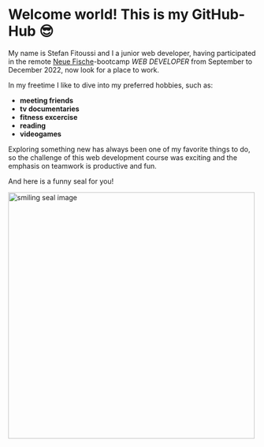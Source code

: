 # Welcome world! This is my GitHub-Hub :sunglasses:

My name is Stefan Fitoussi and I a junior web developer, having participated in the remote [Neue Fische](https://www.neuefische.de/)-bootcamp _WEB DEVELOPER_ from September to December 2022, now look for a place to work.

In my freetime I like to dive into my preferred hobbies, such as:
- **meeting friends**
- **tv documentaries**
- **fitness excercise**
- **reading**
- **videogames**

Exploring something new has always been one of my favorite things to do, so the challenge of this web development course was exciting and the emphasis on teamwork is productive and fun.

And here is a funny seal for you!

<img src= "https://cdn.pixabay.com/photo/2022/09/05/10/36/grey-seal-7433843_960_720.jpg" alt="smiling seal image" width="500"/>
